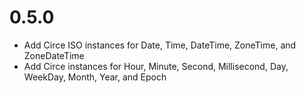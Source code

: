 0.5.0
=====

- Add Circe ISO instances for Date, Time, DateTime, ZoneTime, and ZoneDateTime
- Add Circe instances for Hour, Minute, Second, Millisecond, Day, WeekDay, Month, Year, and Epoch
